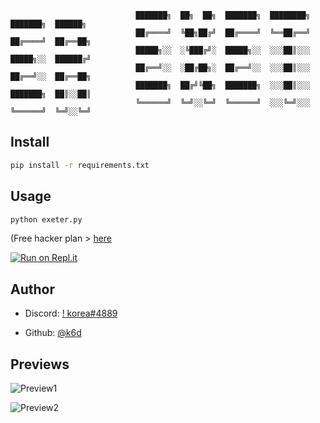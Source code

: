 ```no
                            ███████╗  ██╗  ██╗  ███████╗  ████████╗  ███████╗  ██████╗
                            ██╔════╝  ╚██╗██╔╝  ██╔════╝  ╚══██╔══╝  ██╔════╝  ██╔══██╗
                            █████╗░░  ░╚███╔╝░  █████╗░░  ░░░██║░░░  █████╗░░  ██████╔╝
                            ██╔══╝░░  ░██╔██╗░  ██╔══╝░░  ░░░██║░░░  ██╔══╝░░  ██╔══██╗
                            ███████╗  ██╔╝╚██╗  ███████╗  ░░░██║░░░  ███████╗  ██║░░██║
                            ╚══════╝  ╚═╝░░╚═╝  ╚══════╝  ░░░╚═╝░░░  ╚══════╝  ╚═╝░░╚═╝
```

## Install

```sh
pip install -r requirements.txt
```

## Usage

```sh
python exeter.py
```
(Free hacker plan > [here](https://repl.it/claim?code=techwithtim) 

[![Run on Repl.it](https://repl.it/badge/github/k6d/exeter)](https://repl.it/github/k6d/exeter) 

## Author

* Discord: [!   korea#4889](https://discord.gg/H6MdBJEaBz)

* Github: [@k6d](https://github.com/k6d)

## Previews


![Preview1](https://media.discordapp.net/attachments/803709426770247681/803883363869392927/unknown.png)

![Preview2](https://media.discordapp.net/attachments/803709461168128000/803883746608676894/unknown.png?width=410&height=473)

